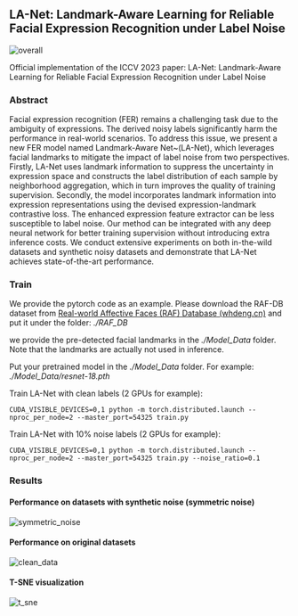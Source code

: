 ## LA-Net: Landmark-Aware Learning for Reliable Facial Expression Recognition under Label Noise 

![overall](E:\Codes\LA_Net\images\overall.jpg)

Official implementation of the ICCV 2023 paper:  LA-Net: Landmark-Aware Learning for Reliable Facial Expression Recognition under Label Noise 

### Abstract

Facial expression recognition (FER) remains a challenging task due to the ambiguity of expressions. The derived noisy labels significantly harm the performance in real-world scenarios. To address this issue, we present a new FER model named Landmark-Aware Net~(LA-Net), which leverages facial landmarks to mitigate the impact of label noise from two perspectives. Firstly, LA-Net uses landmark information to suppress the uncertainty in expression space and constructs the label distribution of each sample by neighborhood aggregation, which in turn improves the quality of training supervision. Secondly, the model incorporates landmark information into expression representations using the devised expression-landmark contrastive loss. The enhanced expression feature extractor can be less susceptible to label noise. Our method can be integrated with any deep neural network for better training supervision without introducing extra inference costs. We conduct extensive experiments on both in-the-wild datasets and synthetic noisy datasets and demonstrate that LA-Net achieves state-of-the-art performance.

### Train

We provide the pytorch code as an example. Please download the RAF-DB dataset from [Real-world Affective Faces (RAF) Database (whdeng.cn)](http://www.whdeng.cn/raf/model1.html) and put it under the folder: *./RAF_DB*

we provide the pre-detected facial landmarks in the *./Model_Data* folder. Note that the landmarks are actually not used in inference.

Put your pretrained model in the *./Model_Data* folder. For example: *./Model_Data/resnet-18.pth*

Train LA-Net with clean labels (2 GPUs for example):

```
CUDA_VISIBLE_DEVICES=0,1 python -m torch.distributed.launch --nproc_per_node=2 --master_port=54325 train.py 
```

Train LA-Net with 10% noise labels (2 GPUs for example):

```
CUDA_VISIBLE_DEVICES=0,1 python -m torch.distributed.launch --nproc_per_node=2 --master_port=54325 train.py --noise_ratio=0.1
```

### Results

#### Performance on datasets with synthetic noise (symmetric noise)

![symmetric_noise](E:\Codes\LA_Net\images\symmetric_noise.JPG)

#### Performance on original datasets

![clean_data](E:\Codes\LA_Net\images\clean_data.JPG)

#### T-SNE visualization

![t_sne](E:\Codes\LA_Net\images\t_sne.JPG)
